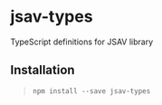 # jsav-types
TypeScript definitions for JSAV library

## Installation
> `npm install --save jsav-types`
